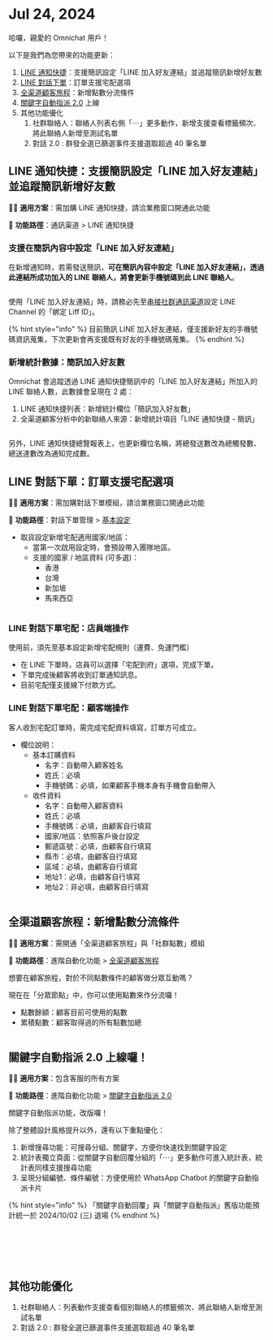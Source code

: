 # Jul 24, 2024

哈囉，親愛的 Omnichat 用戶！

以下是我們為您帶來的功能更新：

1. [LINE 通知快捷](jul-24-2024.md#line-tong-zhi-kuai-jie-zhi-yuan-jian-xun-she-ding-line-jia-ru-hao-you-lian-jie-bing-zhui-zong-jian-x)：支援簡訊設定「LINE 加入好友連結」並追蹤簡訊新增好友數
2. [LINE 對話下單](jul-24-2024.md#line-dui-hua-xia-dan-ding-dan-zhi-yuan-zhai-pei-xuan-xiang)：訂單支援宅配選項
3. [全渠道顧客旅程](jul-24-2024.md#quan-qu-dao-gu-kelcheng-xin-zeng-dian-shu-fen-liu-tiao-jian)：新增點數分流條件
4. [關鍵字自動指派 2.0](jul-24-2024.md#guan-jian-zi-zi-dong-zhi-pai-2.0-shang-xian-luo) 上線
5. 其他功能優化
   1. 社群聯絡人：聯絡人列表右側「⋯」更多動作，新增支援查看標籤頻次、將此聯絡人新增至測試名單
   2. 對話 2.0 : 群發全選已篩選事件支援選取超過 40 筆名單

## LINE 通知快捷：支援簡訊設定「LINE 加入好友連結」並追蹤簡訊新增好友數

🙌🏻 **適用方案**：需加購 LINE 通知快捷，請洽業務窗口開通此功能

📍 **功能路徑**：通訊渠道 > LINE 通知快捷

### 支援在簡訊內容中設定「LINE 加入好友連結」

在新增通知時，若需發送簡訊，**可在簡訊內容中設定「LINE 加入好友連結」，透過此連結所成功加入的 LINE 聯絡人，將會更新手機號碼到此 LINE 聯絡人**。

<figure><img src="../.gitbook/assets/LINE 通知快捷 簡訊.png" alt=""><figcaption></figcaption></figure>

使用「LINE 加入好友連結」時，請務必先至[串接社群通訊渠道](https://console.omnichat.ai/social-channels-integration#line)設定 LINE Channel 的「綁定 Liff ID」。

{% hint style="info" %}
目前簡訊 LINE 加入好友連結，僅支援新好友的手機號碼資訊蒐集，下次更新會再支援既有好友的手機號碼蒐集。
{% endhint %}

### 新增統計數據：簡訊加入好友數

Omnichat 會追蹤透過 LINE 通知快捷簡訊中的「LINE 加入好友連結」所加入的 LINE 聯絡人數，此數據會呈現在 2 處：

1. LINE 通知快捷列表：新增統計欄位「簡訊加入好友數」
2. 全渠道顧客分析中的新聯絡人來源：新增統計項目「LINE 通知快捷 - 簡訊」

<figure><img src="../.gitbook/assets/簡訊新增好友數.png" alt=""><figcaption></figcaption></figure>

另外，LINE 通知快捷總覽報表上，也更新欄位名稱，將總發送數改為總觸發數、總送達數改為通知完成數。

## **LINE 對話下單：訂單支援宅配選項**

🙌🏻 **適用方案**：需加購對話下單模組，請洽業務窗口開通此功能

📍 **功能路徑**：對話下單管理 > [基本設定](https://console.omnichat.ai/chat-to-order-general-setting/)

* 取貨設定新增宅配適用國家/地區：
  * 當第一次啟用設定時，會預設帶入團隊地區。
  * 支援的國家 / 地區資料 (可多選)：
    * 香港
    * 台灣
    * 新加坡
    * 馬來西亞

<figure><img src="../.gitbook/assets/CTO 宅配.png" alt=""><figcaption></figcaption></figure>

### LINE 對話下單宅配：店員端操作

使用前，須先至基本設定新增宅配規則（運費、免運門檻）

* 在 LINE 下單時，店員可以選擇「宅配到府」選項，完成下單。
* 下單完成後顧客將收到訂單通知訊息。
* 目前宅配僅支援線下付款方式。

### LINE 對話下單宅配：顧客端操作

客人收到宅配訂單時，需完成宅配資料填寫，訂單方可成立。

* 欄位說明：
  * 基本訂購資料
    * 名字：自動帶入顧客姓名
    * 姓氏：必填
    * 手機號碼：必填，如果顧客手機本身有手機會自動帶入
  * 收件資料
    * 名字：自動帶入顧客資料
    * 姓氏：必填
    * 手機號碼：必填，由顧客自行填寫
    * 國家/地區：依照客戶後台設定
    * 郵遞區號：必填，由顧客自行填寫
    * 縣市：必填，由顧客自行填寫
    * 區域：必填，由顧客自行填寫
    * 地址1：必填，由顧客自行填寫
    * 地址2：非必填，由顧客自行填寫

<figure><img src="../.gitbook/assets/CTO 操作.png" alt=""><figcaption></figcaption></figure>

## **全渠道顧客旅程：新增點數分流條件**

🙌🏻 **適用方案**：需開通「全渠道顧客旅程」與「社群點數」模組

📍 **功能路徑**：進階自動化功能 > [全渠道顧客旅程](https://console.omnichat.ai/customer-journey)

想要在顧客旅程，對於不同點數條件的顧客做分眾互動嗎？

現在在「分眾節點」中，你可以使用點數來作分流囉！

* 點數餘額：顧客目前可使用的點數
* 累積點數：顧客取得過的所有點數加總

<figure><img src="../.gitbook/assets/全渠道顧客旅程 點數.png" alt=""><figcaption></figcaption></figure>

## 關鍵字自動指派 2.0 上線囉！

🙌🏻 **適用方案**：包含客服的所有方案

📍 **功能路徑**：進階自動化功能 > [關鍵字自動指派 2.0](https://console.omnichat.ai/keyword-auto-assign/)

關鍵字自動指派功能，改版囉！

除了整體設計風格提升以外，還有以下重點優化：

1. 新增搜尋功能：可搜尋分組、關鍵字，方便你快速找到關鍵字設定
2. 統計表獨立頁面：從關鍵字自動回覆分組的「⋯」更多動作可進入統計表，統計表同樣支援搜尋功能
3. 呈現分組編號、條件編號：方便使用於 WhatsApp Chatbot 的關鍵字自動指派卡片

{% hint style="info" %}
「關鍵字自動回覆」與「關鍵字自動指派」舊版功能預計統一於 2024/10/02 (三) 退場
{% endhint %}

&#x20;

<figure><img src="../.gitbook/assets/17.png" alt=""><figcaption></figcaption></figure>

<figure><img src="../.gitbook/assets/18.png" alt=""><figcaption></figcaption></figure>

<figure><img src="../.gitbook/assets/19.png" alt=""><figcaption></figcaption></figure>

<figure><img src="../.gitbook/assets/20.png" alt=""><figcaption></figcaption></figure>

<figure><img src="../.gitbook/assets/21.png" alt=""><figcaption></figcaption></figure>

<figure><img src="../.gitbook/assets/22.png" alt=""><figcaption></figcaption></figure>

## 其他功能優化

1. 社群聯絡人：列表動作支援查看個別聯絡人的標籤頻次、將此聯絡人新增至測試名單
2. 對話 2.0 : 群發全選已篩選事件支援選取超過 40 筆名單
